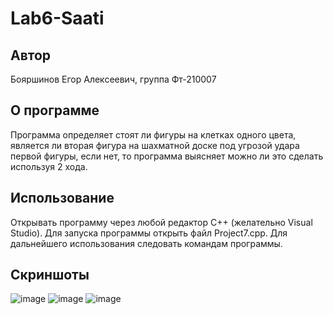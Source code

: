 # Lab6-Saati
## Автор
Бояршинов Егор Алексеевич, группа Фт-210007
## О программе
Программа определяет стоят ли фигуры на клетках одного цвета, является ли вторая фигура на шахматной доске под угрозой удара первой фигуры, если нет, то программа выясняет можно ли это сделать используя 2 хода.
## Использование
Открывать программу через любой редактор C++ (желательно Visual Studio). Для запуска программы открыть файл Project7.cpp. Для дальнейшего использования следовать командам программы.
## Скриншоты
![image](https://user-images.githubusercontent.com/113821959/208297860-39665f4e-d716-47c6-b11d-f90e0e3b36d6.png)
![image](https://user-images.githubusercontent.com/113821959/208297903-63a01fce-0293-49ee-a196-6f27f07fe6e2.png)
![image](https://user-images.githubusercontent.com/113821959/208298907-028cce07-b55b-4872-b236-041d429deb34.png)
